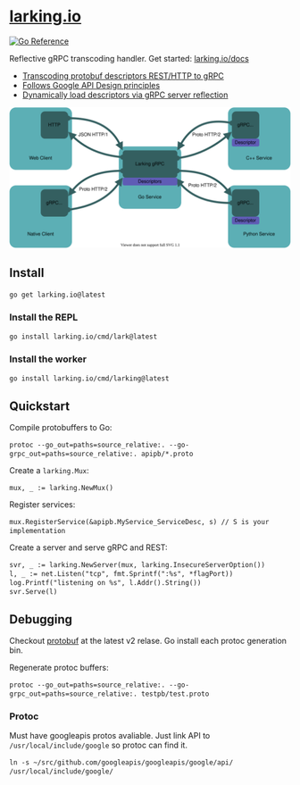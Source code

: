# [larking.io](https://larking.io)

[![Go Reference](https://pkg.go.dev/badge/github.com/emcfarlane/larking.svg)](https://pkg.go.dev/github.com/emcfarlane/larking)

Reflective gRPC transcoding handler. Get started: [larking.io/docs](https://larking.io/docs)

- [Transcoding protobuf descriptors REST/HTTP to gRPC](https://cloud.google.com/endpoints/docs/grpc/transcoding)
- [Follows Google API Design principles](https://cloud.google.com/apis/design)
- [Dynamically load descriptors via gRPC server reflection](https://github.com/grpc/grpc/blob/master/doc/server-reflection.md)

<div align="center">
<img src="docs/larking.svg" />
</div>


## Install

```
go get larking.io@latest
```

### Install the REPL

```
go install larking.io/cmd/lark@latest
```

### Install the worker

```
go install larking.io/cmd/larking@latest
```

## Quickstart

Compile protobuffers to Go:
```
protoc --go_out=paths=source_relative:. --go-grpc_out=paths=source_relative:. apipb/*.proto
```

Create a `larking.Mux`:
```
mux, _ := larking.NewMux()
```

Register services:
```
mux.RegisterService(&apipb.MyService_ServiceDesc, s) // S is your implementation
```

Create a server and serve gRPC and REST:
```
svr, _ := larking.NewServer(mux, larking.InsecureServerOption())
l, _ := net.Listen("tcp", fmt.Sprintf(":%s", *flagPort))
log.Printf("listening on %s", l.Addr().String())
svr.Serve(l)
```

## Debugging

Checkout [protobuf](https://github.com/golang/protobuf) at the latest v2 relase.
Go install each protoc generation bin.

Regenerate protoc buffers:

```
protoc --go_out=paths=source_relative:. --go-grpc_out=paths=source_relative:. testpb/test.proto
```

### Protoc

Must have googleapis protos avaliable.
Just link API to `/usr/local/include/google` so protoc can find it.
```
ln -s ~/src/github.com/googleapis/googleapis/google/api/ /usr/local/include/google/
```

